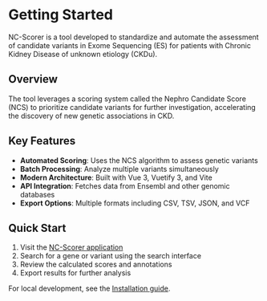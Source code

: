 # Getting Started

NC-Scorer is a tool developed to standardize and automate the assessment of candidate variants in Exome Sequencing (ES) for patients with Chronic Kidney Disease of unknown etiology (CKDu).

## Overview

The tool leverages a scoring system called the Nephro Candidate Score (NCS) to prioritize candidate variants for further investigation, accelerating the discovery of new genetic associations in CKD.

## Key Features

- **Automated Scoring**: Uses the NCS algorithm to assess genetic variants
- **Batch Processing**: Analyze multiple variants simultaneously
- **Modern Architecture**: Built with Vue 3, Vuetify 3, and Vite
- **API Integration**: Fetches data from Ensembl and other genomic databases
- **Export Options**: Multiple formats including CSV, TSV, JSON, and VCF

## Quick Start

1. Visit the [NC-Scorer application](https://nc-scorer.kidney-genetics.org/)
2. Search for a gene or variant using the search interface
3. Review the calculated scores and annotations
4. Export results for further analysis

For local development, see the [Installation guide](./installation).
